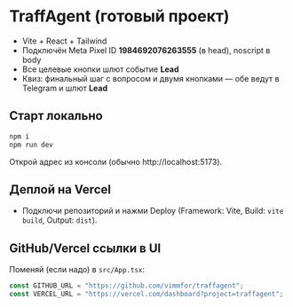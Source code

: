 # TraffAgent (готовый проект)

- Vite + React + Tailwind
- Подключён Meta Pixel ID **1984692076263555** (в head), noscript в body
- Все целевые кнопки шлют событие **Lead**
- Квиз: финальный шаг с вопросом и двумя кнопками — обе ведут в Telegram и шлют **Lead**

## Старт локально
```bash
npm i
npm run dev
```
Открой адрес из консоли (обычно http://localhost:5173).

## Деплой на Vercel
- Подключи репозиторий и нажми Deploy (Framework: Vite, Build: `vite build`, Output: `dist`).

## GitHub/Vercel ссылки в UI
Поменяй (если надо) в `src/App.tsx`:
```ts
const GITHUB_URL = "https://github.com/vimmfor/traffagent";
const VERCEL_URL = "https://vercel.com/dashboard?project=traffagent";
```
